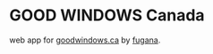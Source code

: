 # GOOD WINDOWS Canada 

web app for [goodwindows.ca](http://www.goodwindows.ca) by [fugana](http://fugana.com).
